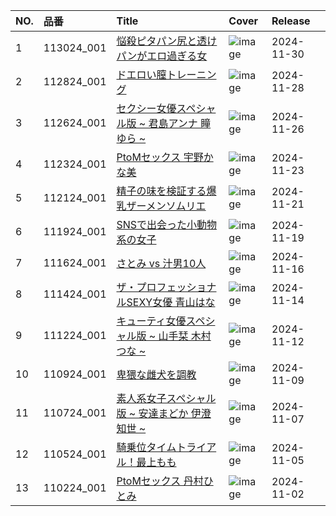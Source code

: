 |NO.|品番|Title|Cover|Release|
|:---|:---|:---|:---|:---|
1|113024_001|[悩殺ピタパン尻と透けパンがエロ過ぎる女](https://www.avmoive.top/index.php/archives/33776/)|![image](https://www.1pondo.tv/assets/sample/113024_001/str.jpg)|2024-11-30
2|112824_001|[ドエロい膣トレーニング](https://www.avmoive.top/index.php/archives/33777/)|![image](https://www.1pondo.tv/assets/sample/112824_001/str.jpg)|2024-11-28
3|112624_001|[セクシー女優スペシャル版 ~ 君島アンナ 瞳ゆら ~](https://www.avmoive.top/index.php/archives/33778/)|![image](https://www.1pondo.tv/assets/sample/112624_001/str.jpg)|2024-11-26
4|112324_001|[PtoMセックス 宇野かな美](https://www.avmoive.top/index.php/archives/33779/)|![image](https://www.1pondo.tv/assets/sample/112324_001/str.jpg)|2024-11-23
5|112124_001|[精子の味を検証する爆乳ザーメンソムリエ](https://www.avmoive.top/index.php/archives/33780/)|![image](https://www.1pondo.tv/assets/sample/112124_001/str.jpg)|2024-11-21
6|111924_001|[SNSで出会った小動物系の女子](https://www.avmoive.top/index.php/archives/33781/)|![image](https://www.1pondo.tv/assets/sample/111924_001/str.jpg)|2024-11-19
7|111624_001|[さとみ vs 汁男10人](https://www.avmoive.top/index.php/archives/33782/)|![image](https://www.1pondo.tv/assets/sample/111624_001/str.jpg)|2024-11-16
8|111424_001|[ザ・プロフェッショナルSEXY女優 青山はな](https://www.avmoive.top/index.php/archives/33783/)|![image](https://www.1pondo.tv/assets/sample/111424_001/str.jpg)|2024-11-14
9|111224_001|[キューティ女優スペシャル版 ~ 山手栞 木村つな ~](https://www.avmoive.top/index.php/archives/33784/)|![image](https://www.1pondo.tv/assets/sample/111224_001/str.jpg)|2024-11-12
10|110924_001|[卑猥な雌犬を調教](https://www.avmoive.top/index.php/archives/33785/)|![image](https://www.1pondo.tv/assets/sample/110924_001/str.jpg)|2024-11-09
11|110724_001|[素人系女子スペシャル版 ~ 安達まどか 伊澄知世 ~](https://www.avmoive.top/index.php/archives/33786/)|![image](https://www.1pondo.tv/assets/sample/110724_001/str.jpg)|2024-11-07
12|110524_001|[騎乗位タイムトライアル！最上もも](https://www.avmoive.top/index.php/archives/33787/)|![image](https://www.1pondo.tv/assets/sample/110524_001/str.jpg)|2024-11-05
13|110224_001|[PtoMセックス 丹村ひとみ](https://www.avmoive.top/index.php/archives/33788/)|![image](https://www.1pondo.tv/assets/sample/110224_001/str.jpg)|2024-11-02